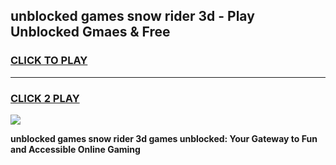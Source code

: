 
## unblocked games snow rider 3d - Play Unblocked Gmaes & Free
<h3>
<a href="https://premium.freeplayer.one?title=unblocked_games_snow_rider_3d&ref=20F">CLICK TO PLAY</a></h3>
<hr>

<h3>
<a href="https://premium.freeplayer.one?title=unblocked_games_snow_rider_3d&ref=20F">CLICK 2 PLAY</a>
  
</h3>

<a href="https://premium.freeplayer.one?title=unblocked_games_snow_rider_3d&ref=20F/"><img src="https://clearcache.store/games.png"></a>


**unblocked games snow rider 3d games unblocked: Your Gateway to Fun and Accessible Online Gaming**
